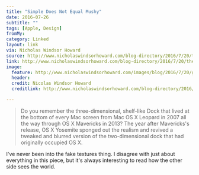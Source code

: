 ```yaml
---
title: "Simple Does Not Equal Mushy"
date: 2016-07-26
subtitle: ""
tags: [Apple, Design]
fromMy: 
category: Linked
layout: link
via: Nicholas Windsor Howard
source: http://www.nicholaswindsorhoward.com/blog-directory/2016/7/20/the-apple-goes-mushy-part-i
link: http://www.nicholaswindsorhoward.com/blog-directory/2016/7/20/the-apple-goes-mushy-part-i
image:
  feature: http://www.nicholaswindsorhoward.com/images/blog/2016/7/20/goodbye-metaphors.png
  header:
  credit: Nicolas Windsor Howard
  creditlink: http://www.nicholaswindsorhoward.com/blog-directory/2016/7/20/the-apple-goes-mushy-part-i

---
```


>Do you remember the three-dimensional, shelf-like Dock that lived at the bottom of every Mac screen from Mac OS X Leopard in 2007 all the way through OS X Mavericks in 2013? The year after Mavericks's release, OS X Yosemite sponged out the realism and revived a tweaked and blurred version of the two-dimensional dock that had originally occupied OS X.

I've never been into the fake textures thing. I disagree with just about everything in this piece, but it's always interesting to read how the other side sees the world.
